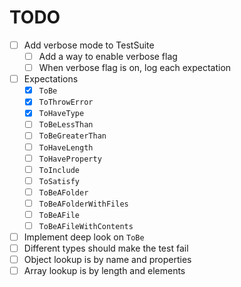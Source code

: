 # TODO

- [ ] Add verbose mode to TestSuite
  - [ ] Add a way to enable verbose flag
  - [ ] When verbose flag is on, log each expectation
- [ ] Expectations
  - [x] `ToBe`
  - [x] `ToThrowError`
  - [x] `ToHaveType`
  - [ ] `ToBeLessThan`
  - [ ] `ToBeGreaterThan`
  - [ ] `ToHaveLength`
  - [ ] `ToHaveProperty`
  - [ ] `ToInclude`
  - [ ] `ToSatisfy`
  - [ ] `ToBeAFolder`
  - [ ] `ToBeAFolderWithFiles`
  - [ ] `ToBeAFile`
  - [ ] `ToBeAFileWithContents`
- [ ] Implement deep look on `ToBe`
 - [ ] Different types should make the test fail
 - [ ] Object lookup is by name and properties
 - [ ] Array lookup is by length and elements
